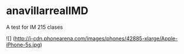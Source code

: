 # anavillarrealIMD
A test for IM 215 clases

![] (http://i-cdn.phonearena.com/images/phones/42885-xlarge/Apple-iPhone-5s.jpg) 

